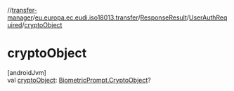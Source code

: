 //[transfer-manager](../../../../index.md)/[eu.europa.ec.eudi.iso18013.transfer](../../index.md)/[ResponseResult](../index.md)/[UserAuthRequired](index.md)/[cryptoObject](crypto-object.md)

# cryptoObject

[androidJvm]\
val [cryptoObject](crypto-object.md): [BiometricPrompt.CryptoObject](https://developer.android.com/reference/kotlin/androidx/biometric/BiometricPrompt.CryptoObject.html)?

